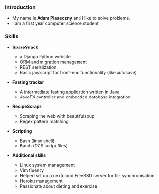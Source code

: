 ### Introduction

- My name is **Adam Piaseczny** and I like to solve problems.
- I am a first year computer science student
### Skills 

- **SpareSnack**
  - a Django Python website
  - ORM and migration management
  - REST serialization
  - Basic javascript for front-end functionality (like autosave)

- **Fasting tracker**
  - A intermediate fasting application written in Java
  - JavaFX controller and embedded database integration

- **RecipeScrape**
  - Scraping the web with beautifulsoup
  - Regex pattern matching

- **Scripting**
  - Bash (linux shell)
  - Batch (DOS script files)

- **Additional skills**
  - Linux system management
  - Vim fluency
  - Helped set up a nextcloud FreeBSD server for file synchronisation
  - Heroku management
  - Passionate about dieting and exercise
